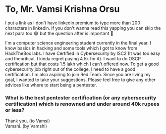 # To, Mr. Vamsi Krishna Orsu
I put a link as I don't have linkedin premium to type more than 200 characters in linkedin. If you don't wanna read this yapping you can skip the next para too 😂 but the question after is important 👀

I'm a computer science engineering student currently in the final year. I know basics in hacking and some tools which I got to know from HackTheBox labs. I have Certified in Cybersecurity by ISC2 (It was too easy and theoritical, I kinda regret paying 4.5k for it). I want to do OSCP certification but that costs 1.5 lakh which I can't offered now. To get a good cybersecurity job right out of the college, I need to have a good certification. I'm also aspiring to join Red Team. Since you are living my goal, I wanted to take your suggestions. Please feel free to give any other advices like where to start being a pentester.

### What is the best pentester certification (or any cybersecurity certification) which is renowned and under around 40k rupees or less?

Thank you, (to Vamsi)  
Vamshi. (by Vamshi) 
